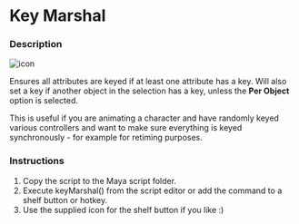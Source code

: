# Key Marshal

### Description

![icon]( Maya/keyMarshal/icon/keyMarshal@2x.png )

Ensures all attributes are keyed if at least one attribute has a key. Will also set a key if another object in the selection has a key, unless the **Per Object** option is selected.

This is useful if you are animating a character and have randomly keyed various controllers and want to make sure everything is keyed synchronously - for example for retiming purposes.

### Instructions
1. Copy the script to the Maya script folder.
2. Execute keyMarshal() from the script editor or add the command to a shelf button or hotkey.
3. Use the supplied icon for the shelf button if you like :)